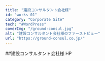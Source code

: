 ```yaml
---
title: "建設コンサルタント会社様"
id: "works-01"
category: "Corporate Site"
tech: "#WordPress"
coverImg: "/ground-consul.jpg"
alt: "建設コンサルタント会社様のファーストビュー"
url: "https://ground-consul.co.jp/"
---
```


##建設コンサルタント会社様 HP
